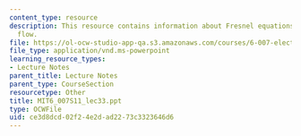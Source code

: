 ```yaml
---
content_type: resource
description: This resource contains information about Fresnel equations and EM power
  flow.
file: https://ol-ocw-studio-app-qa.s3.amazonaws.com/courses/6-007-electromagnetic-energy-from-motors-to-lasers-spring-2011/ce3d8dcd02f24e2dad2273c3323646d6_MIT6_007S11_lec33.ppt
file_type: application/vnd.ms-powerpoint
learning_resource_types:
- Lecture Notes
parent_title: Lecture Notes
parent_type: CourseSection
resourcetype: Other
title: MIT6_007S11_lec33.ppt
type: OCWFile
uid: ce3d8dcd-02f2-4e2d-ad22-73c3323646d6
---
```

